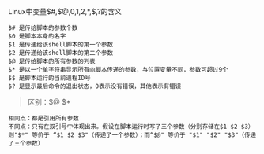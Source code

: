 
Linux中变量$#,$@,$0,$1,$2,$*,$$,$?的含义

    $# 是传给脚本的参数个数
    $0 是脚本本身的名字
    $1 是传递给该shell脚本的第一个参数
    $2 是传递给该shell脚本的第二个参数
    $@ 是传给脚本的所有参数的列表
    $* 是以一个单字符串显示所有向脚本传递的参数，与位置变量不同，参数可超过9个
    $$ 是脚本运行的当前进程ID号
    $? 是显示最后命令的退出状态，0表示没有错误，其他表示有错误

> 区别：$@ $*

    相同点：都是引用所有参数
    不同点：只有在双引号中体现出来。假设在脚本运行时写了三个参数（分别存储在$1 $2 $3）则"$*" 等价于 “$1 $2 $3"（传递了一个参数）；而“$@" 等价于 "$1" "$2" "$3"（传递了三个参数）
